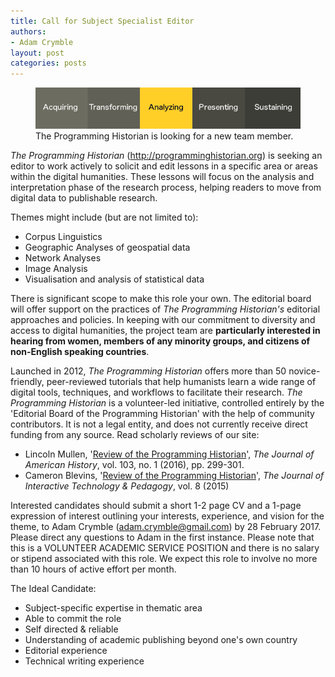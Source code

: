 ```yaml
---
title: Call for Subject Specialist Editor
authors:
- Adam Crymble
layout: post
categories: posts
---
```


<p><figure><a href="../images/subject-specialist-editor/subject-specialist-editor.png">
        <img src="../images/subject-specialist-editor/subject-specialist-editor.png" alt=""/></a><figcaption>
    The Programming Historian is looking for a new team member.</figcaption></figure></p>

 *The Programming Historian* (http://programminghistorian.org) is seeking an editor to work actively to solicit and edit lessons in a specific area or areas within the digital humanities. These lessons will focus on the analysis and interpretation phase of the research process, helping readers to move from digital data to publishable research.


Themes might include (but are not limited to):
 
* Corpus Linguistics
* Geographic Analyses of geospatial data
* Network Analyses
* Image Analysis
* Visualisation and analysis of statistical data

There is significant scope to make this role your own. The editorial board will offer support on the practices of *The Programming Historian's* editorial approaches and policies. In keeping with our commitment to diversity and access to digital humanities, the project team are **particularly interested in hearing from women, members of any minority groups, and citizens of non-English speaking countries**.
 
Launched in 2012, *The Programming Historian* offers more than 50 novice-friendly, peer-reviewed tutorials that help humanists learn a wide range of digital tools, techniques, and workflows to facilitate their research. *The Programming Historian* is a volunteer-led initiative, controlled entirely by the 'Editorial Board of the Programming Historian' with the help of community contributors. It is not a legal entity, and does not currently receive direct funding from any source. Read scholarly reviews of our site:

* Lincoln Mullen, '[Review of the Programming Historian](https://academic.oup.com/jah/article/103/1/299/1751315/The-Programming-Historian)', *The Journal of American History*, vol. 103, no. 1 (2016), pp. 299-301.
* Cameron Blevins, '[Review of the Programming Historian](https://jitp.commons.gc.cuny.edu/review-of-the-programming-historian/)', *The Journal of Interactive Technology & Pedagogy*, vol. 8 (2015)

Interested candidates should submit a short 1-2 page CV and a 1-page expression of interest outlining your interests, experience, and vision for the theme, to Adam Crymble (adam.crymble@gmail.com) by 28 February 2017. Please direct any questions to Adam in the first instance. Please note that this is a VOLUNTEER ACADEMIC SERVICE POSITION and there is no salary or stipend associated with this role. We expect this role to involve no more than 10 hours of active effort per month.
 
The Ideal Candidate:

* Subject-specific expertise in thematic area
* Able to commit the role
* Self directed & reliable
* Understanding of academic publishing beyond one's own country
* Editorial experience
* Technical writing experience
